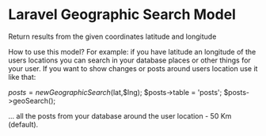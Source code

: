 # Laravel Geographic Search Model

Return results from the given coordinates latitude and longitude

How to use this model?
For example: if you have latitude an longitude of the users locations you can search in your database places or other things for your user. If you want to show changes or posts around users location use it like that:

$posts = new GeographicSearch($lat,$lng);
$posts->table = 'posts';
$posts->geoSearch();

... all the posts from your database around the user location - 50 Km (default).
